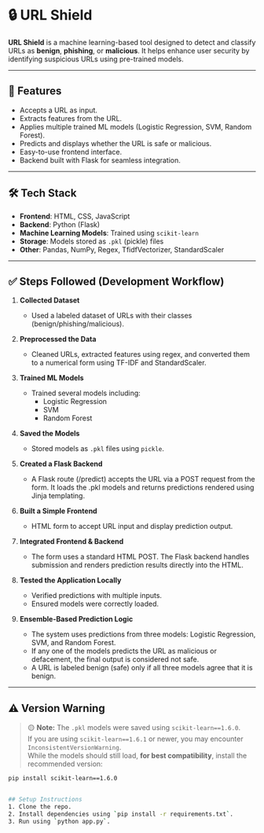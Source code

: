 # 🔒 URL Shield

**URL Shield** is a machine learning-based tool designed to detect and classify URLs as **benign**, **phishing**, or **malicious**. It helps enhance user security by identifying suspicious URLs using pre-trained models.

---

## 🧠 Features

- Accepts a URL as input.
- Extracts features from the URL.
- Applies multiple trained ML models (Logistic Regression, SVM, Random Forest).
- Predicts and displays whether the URL is safe or malicious.
- Easy-to-use frontend interface.
- Backend built with Flask for seamless integration.

---

## 🛠️ Tech Stack

- **Frontend**: HTML, CSS, JavaScript  
- **Backend**: Python (Flask)  
- **Machine Learning Models**: Trained using `scikit-learn`  
- **Storage**: Models stored as `.pkl` (pickle) files  
- **Other**: Pandas, NumPy, Regex, TfidfVectorizer, StandardScaler

---

## ✅ Steps Followed (Development Workflow)

1. **Collected Dataset**  
   - Used a labeled dataset of URLs with their classes (benign/phishing/malicious).

2. **Preprocessed the Data**  
   - Cleaned URLs, extracted features using regex, and converted them to a numerical form using TF-IDF and StandardScaler.

3. **Trained ML Models**  
   - Trained several models including:
     - Logistic Regression  
     - SVM   
     - Random Forest  

4. **Saved the Models**  
   - Stored models as `.pkl` files using `pickle`.

5. **Created a Flask Backend**  
   - A Flask route (/predict) accepts the URL via a POST request from the form. It loads the .pkl models and returns predictions rendered using Jinja templating.

6. **Built a Simple Frontend**  
   - HTML form to accept URL input and display prediction output.

7. **Integrated Frontend & Backend**  
   - The form uses a standard HTML POST.
     The Flask backend handles submission and renders prediction results directly into the HTML.

8. **Tested the Application Locally**  
   - Verified predictions with multiple inputs.
   - Ensured models were correctly loaded.

9. **Ensemble-Based Prediction Logic**

   - The system uses predictions from three models: Logistic Regression, SVM, and Random Forest.
   - If any one of the models predicts the URL as malicious or defacement, the final output is considered not safe.
   - A URL is labeled benign (safe) only if all three models agree that it is benign.

---

## ⚠️ Version Warning

> 🟡 **Note:** The `.pkl` models were saved using `scikit-learn==1.6.0`.  
> If you are using `scikit-learn==1.6.1` or newer, you may encounter `InconsistentVersionWarning`.  
> While the models should still load, **for best compatibility**, install the recommended version:

```bash
pip install scikit-learn==1.6.0


## Setup Instructions
1. Clone the repo.
2. Install dependencies using `pip install -r requirements.txt`.
3. Run using `python app.py`.

```




